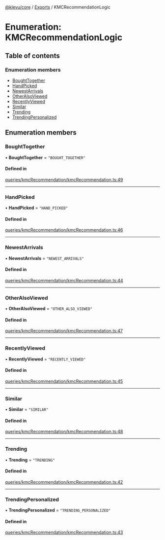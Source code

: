 [@klevu/core]() / [Exports](../modules.md) / KMCRecommendationLogic

# Enumeration: KMCRecommendationLogic

## Table of contents

### Enumeration members

- [BoughtTogether](KMCRecommendationLogic.md#boughttogether)
- [HandPicked](KMCRecommendationLogic.md#handpicked)
- [NewestArrivals](KMCRecommendationLogic.md#newestarrivals)
- [OtherAlsoViewed](KMCRecommendationLogic.md#otheralsoviewed)
- [RecentlyViewed](KMCRecommendationLogic.md#recentlyviewed)
- [Similar](KMCRecommendationLogic.md#similar)
- [Trending](KMCRecommendationLogic.md#trending)
- [TrendingPersonalized](KMCRecommendationLogic.md#trendingpersonalized)

## Enumeration members

### BoughtTogether

• **BoughtTogether** = `"BOUGHT_TOGETHER"`

#### Defined in

[queries/kmcRecommendation/kmcRecommendation.ts:49](https://github.com/klevultd/frontend-sdk/blob/0515b77/packages/klevu-core/src/queries/kmcRecommendation/kmcRecommendation.ts#L49)

___

### HandPicked

• **HandPicked** = `"HAND_PICKED"`

#### Defined in

[queries/kmcRecommendation/kmcRecommendation.ts:46](https://github.com/klevultd/frontend-sdk/blob/0515b77/packages/klevu-core/src/queries/kmcRecommendation/kmcRecommendation.ts#L46)

___

### NewestArrivals

• **NewestArrivals** = `"NEWEST_ARRIVALS"`

#### Defined in

[queries/kmcRecommendation/kmcRecommendation.ts:44](https://github.com/klevultd/frontend-sdk/blob/0515b77/packages/klevu-core/src/queries/kmcRecommendation/kmcRecommendation.ts#L44)

___

### OtherAlsoViewed

• **OtherAlsoViewed** = `"OTHER_ALSO_VIEWED"`

#### Defined in

[queries/kmcRecommendation/kmcRecommendation.ts:47](https://github.com/klevultd/frontend-sdk/blob/0515b77/packages/klevu-core/src/queries/kmcRecommendation/kmcRecommendation.ts#L47)

___

### RecentlyViewed

• **RecentlyViewed** = `"RECENTLY_VIEWED"`

#### Defined in

[queries/kmcRecommendation/kmcRecommendation.ts:45](https://github.com/klevultd/frontend-sdk/blob/0515b77/packages/klevu-core/src/queries/kmcRecommendation/kmcRecommendation.ts#L45)

___

### Similar

• **Similar** = `"SIMILAR"`

#### Defined in

[queries/kmcRecommendation/kmcRecommendation.ts:48](https://github.com/klevultd/frontend-sdk/blob/0515b77/packages/klevu-core/src/queries/kmcRecommendation/kmcRecommendation.ts#L48)

___

### Trending

• **Trending** = `"TRENDING"`

#### Defined in

[queries/kmcRecommendation/kmcRecommendation.ts:42](https://github.com/klevultd/frontend-sdk/blob/0515b77/packages/klevu-core/src/queries/kmcRecommendation/kmcRecommendation.ts#L42)

___

### TrendingPersonalized

• **TrendingPersonalized** = `"TRENDING_PERSONALIZED"`

#### Defined in

[queries/kmcRecommendation/kmcRecommendation.ts:43](https://github.com/klevultd/frontend-sdk/blob/0515b77/packages/klevu-core/src/queries/kmcRecommendation/kmcRecommendation.ts#L43)
